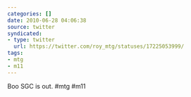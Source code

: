 ```yaml
---
categories: []
date: 2010-06-28 04:06:38
source: twitter
syndicated:
- type: twitter
  url: https://twitter.com/roy_mtg/statuses/17225053999/
tags:
- mtg
- m11
---
```


Boo SGC is out. #mtg #m11